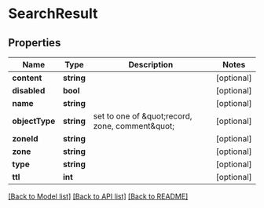 # SearchResult

## Properties
Name | Type | Description | Notes
------------ | ------------- | ------------- | -------------
**content** | **string** |  | [optional] 
**disabled** | **bool** |  | [optional] 
**name** | **string** |  | [optional] 
**objectType** | **string** | set to one of \&quot;record, zone, comment\&quot; | [optional] 
**zoneId** | **string** |  | [optional] 
**zone** | **string** |  | [optional] 
**type** | **string** |  | [optional] 
**ttl** | **int** |  | [optional] 

[[Back to Model list]](../README.md#documentation-for-models) [[Back to API list]](../README.md#documentation-for-api-endpoints) [[Back to README]](../README.md)


